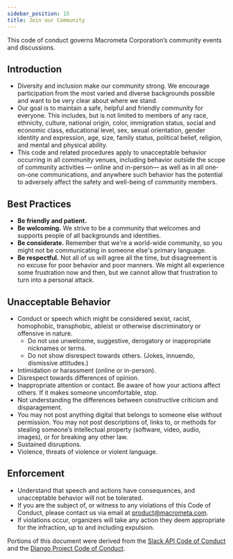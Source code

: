 ```yaml
---
sidebar_position: 15
title: Join our Community
---
```


This code of conduct governs Macrometa Corporation’s community events and discussions.

## Introduction

- Diversity and inclusion make our community strong. We encourage participation from the most varied and diverse backgrounds possible and want to be very clear about where we stand.
- Our goal is to maintain a safe, helpful and friendly community for everyone. This includes, but is not limited to members of any race, ethnicity, culture, national origin, color, immigration status, social and economic class, educational level, sex, sexual orientation, gender identity and expression, age, size, family status, political belief, religion, and mental and physical ability.
- This code and related procedures apply to unacceptable behavior occurring in all community venues, including behavior outside the scope of community activities — online and in-person— as well as in all one-on-one communications, and anywhere such behavior has the potential to adversely affect the safety and well-being of community members.

## Best Practices

- **Be friendly and patient.**
- **Be welcoming.** We strive to be a community that welcomes and supports people of all backgrounds and identities.
- **Be considerate.** Remember that we're a world-wide community, so you might not be communicating in someone else's primary language.
- **Be respectful.** Not all of us will agree all the time, but disagreement is no excuse for poor behavior and poor manners. We might all experience some frustration now and then, but we cannot allow that frustration to turn into a personal attack.

## Unacceptable Behavior

- Conduct or speech which might be considered sexist, racist, homophobic, transphobic, ableist or otherwise discriminatory or offensive in nature.
  - Do not use unwelcome, suggestive, derogatory or inappropriate nicknames or terms.
  - Do not show disrespect towards others. (Jokes, innuendo, dismissive attitudes.)
- Intimidation or harassment (online or in-person).
- Disrespect towards differences of opinion.
- Inappropriate attention or contact. Be aware of how your actions affect others. If it makes someone uncomfortable, stop.
- Not understanding the differences between constructive criticism and disparagement.
- You may not post anything digital that belongs to someone else without permission. You may not post descriptions of, links to, or methods for stealing someone’s intellectual property (software, video, audio, images), or for breaking any other law.
- Sustained disruptions.
- Violence, threats of violence or violent language.

## Enforcement

- Understand that speech and actions have consequences, and unacceptable behavior will not be tolerated.
- If you are the subject of, or witness to any violations of this Code of Conduct, please contact us via email at product@macrometa.com.
- If violations occur, organizers will take any action they deem appropriate for the infraction, up to and including expulsion.

Portions of this document were derived from the [Slack API Code of Conduct](https://api.slack.com/community/code-of-conduct) and the [Django Project Code of Conduct](https://www.djangoproject.com/conduct/).
